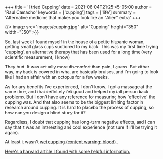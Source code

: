 +++
title = 'I tried Cupping'
date = 2021-06-04T21:25:45-05:00
author = 'Raul Camacho'
keywords = ['cupping']
tags = ['life']
summary = 'Alternative medicine that makes you look like an "Alien" extra'
+++

{{< image src="images/cupping.jpg" alt="Cupping" height="350" width="350" >}}

So, last week I found myself in the house of a petite hispanic woman, getting small glass cups suctioned to my back. 
This was my first time trying 'cupping', an alternative therapy that has been used for a long time (very scientific measurement, I know). 

They hurt. It was actually more discomfort than pain, I guess. But either way, my back is covered in what are basically bruises, and I'm
going to look like I had an affair with an octopus for a few weeks. 

As for any benefits I've experienced, I don't know. I got a massage at the same time, and that definitely felt good and helped my tall person back problems.
But I don't have any reference for measuring how 'effective' the cupping was. And that also seems to be the biggest limiting factor in
research around cupping. It is hard to placebo the process of cupping, so how can you design a blind study for it?

Regardless, I doubt that cupping has long-term negative effects, and I can say that it was an interesting and cool experience (not sure if I'll be trying it again).

At least it wasn't [wet cupping (content warning: blood).](https://www.youtube.com/watch?v=MaDz_7peKNU).

[Here's a harvard article I found with some helpful information.](https://www.health.harvard.edu/blog/what-exactly-is-cupping-2016093010402)